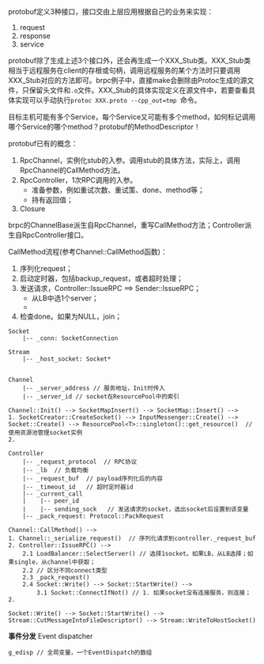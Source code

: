 
protobuf定义3种接口，接口交由上层应用根据自己的业务来实现：

1. request
2. response
3. service

protobuf除了生成上述3个接口外，还会再生成一个XXX_Stub类。XXX_Stub类相当于远程服务在client的存根或句柄，调用远程服务的某个方法时只要调用XXX_Stub对应的方法即可。brpc例子中，直接make会删除由Protoc生成的源文件，只保留头文件和`.o`文件。XXX_Stub的具体实现定义在源文件中，若要查看具体实现可以手动执行`protoc XXX.proto --cpp_out=tmp `命令。

目标主机可能有多个Service，每个Service又可能有多个method，如何标记调用哪个Service的哪个method？protobuf的MethodDescriptor！


protobuf已有的概念：

1. RpcChannel，实例化stub的入参。调用stub的具体方法，实际上，调用RpcChannel的CallMethod方法。
2. RpcController，1次RPC调用的入参。
    - 准备参数，例如重试次数、重试策、done、method等；
    - 持有返回值；
3. Closure

brpc的ChannelBase派生自RpcChannel，重写CallMethod方法；Controller派生自RpcController接口。

CallMethod流程(参考Channel::CallMethod函数)：

1. 序列化request；
2. 启动定时器，包括backup_request，或者超时处理；
3. 发送请求，Controller::IssueRPC ==> Sender::IssueRPC；
    - 从LB中选1个server；
    - 
4. 检查done。如果为NULL，join；


```
Socket
    |-- _conn: SocketConnection

Stream
    |-- _host_socket: Socket*


Channel
    |-- _server_address // 服务地址，Init时传入
    |-- _server_id // socket在ResourcePool中的索引

Channel::Init() --> SocketMapInsert() --> SocketMap::Insert() --> 
1. SocketCreator::CreateSocket() --> InputMessenger::Create() --> Socket::Create() --> ResourcePool<T>::singleton()::get_resource()  // 使用资源池管理socket实例
2. 
 
Controller
    |-- _request_protocol  // RPC协议
    |-- _lb  // 负载均衡
    |-- _request_buf  // payload序列化后的内容
    |-- _timeout_id   // 超时定时器id
    |-- _current_call
    |    |-- peer_id
    |    |-- sending_sock   // 发送请求的socket，选出socket后设置到该变量
    |-- _pack_request: Protocol::PackRequest

Channel::CallMethod() --> 
1. Channel::_serialize_request()  // 序列化请求到controller._request_buf
2. Controller::IssueRPC() --> 
    2.1 LoadBalancer::SelectServer() // 选择1socket。如果LB，从LB选择；如果single，从channel中获取；
    2.2 // 区分不同connect类型
    2.3 _pack_request()
    2.4 Socket::Write() --> Socket::StartWrite() --> 
        3.1 Socket::ConnectIfNot() // 1. 如果socket没有连接服务，则连接；2. 

Socket::Write() --> Socket::StartWrite() --> Stream::CutMessageIntoFileDescriptor() --> Stream::WriteToHostSocket()
```


**事件分发** Event dispatcher

```
g_edisp // 全局变量，一个EventDispatch的数组
```








